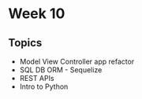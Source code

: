 # Week 10

## Topics

* Model View Controller app refactor
* SQL DB ORM - Sequelize
* REST APIs
* Intro to Python

